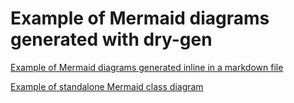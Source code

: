 # Example of Mermaid diagrams generated with dry-gen

[Example of Mermaid diagrams generated inline in a markdown file](generated/README.md)

[Example of standalone Mermaid class diagram](generated/mermaid-class-diagram-from-csharp.mmd)
